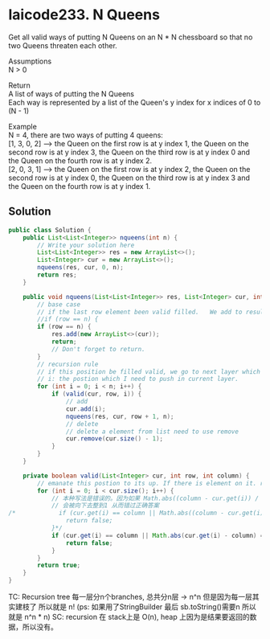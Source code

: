 # laicode233. N Queens
Get all valid ways of putting N Queens on an N * N chessboard so that no two Queens threaten each other.
  
Assumptions                
N > 0     

Return      
A list of ways of putting the N Queens    
Each way is represented by a list of the Queen's y index for x indices of 0 to (N - 1)        

Example       
N = 4, there are two ways of putting 4 queens:    
[1, 3, 0, 2] --> the Queen on the first row is at y index 1, the Queen on the second row is at y index 3, the Queen on the third row is at y index 0 and the Queen on the fourth row is at y index 2.       
[2, 0, 3, 1] --> the Queen on the first row is at y index 2, the Queen on the second row is at y index 0, the Queen on the third row is at y index 3 and the Queen on the fourth row is at y index 1.       

## Solution
```java
public class Solution {
    public List<List<Integer>> nqueens(int n) {
        // Write your solution here
        List<List<Integer>> res = new ArrayList<>();
        List<Integer> cur = new ArrayList<>();
        nqueens(res, cur, 0, n);
        return res;
    }

    public void nqueens(List<List<Integer>> res, List<Integer> cur, int row, int n) {
        // base case
        // if the last row element been valid filled.	We add to result.
        //if (row == n) {
        if (row == n) {
            res.add(new ArrayList<>(cur));
            return;
            // Don't forget to return.
        }
        // recursion rule
        // if this position be filled valid, we go to next layer which means next row. to put element.
        // i: the postion which I need to push in current layer.
        for (int i = 0; i < n; i++) {
            if (valid(cur, row, i)) {
                // add
                cur.add(i);
                nqueens(res, cur, row + 1, n);
                // delete
                // delete a element from list need to use remove
                cur.remove(cur.size() - 1);
            }
        }
    }

    private boolean valid(List<Integer> cur, int row, int column) {
        // emanate this postion to its up. If there is element on it. return false;
        for (int i = 0; i < cur.size(); i++) {
            // 本种写法是错误的。因为如果 Math.abs((column - cur.get(i)) / (row - i) == 1.5
            // 会被向下去整到1 从而错过正确答案
/*            if (cur.get(i) == column || Math.abs((column - cur.get(i)) / (row - i)) == 1) {
                return false;
            }*/
            if (cur.get(i) == column || Math.abs(cur.get(i) - column) == row - i) {
                return false;
            }
        }
        return true;
    }
}
```

TC: Recursion tree 每一层分n个branches, 总共分n层 -> n^n 但是因为每一层其实建枝了 所以就是 n! (ps: 如果用了StringBuilder 最后 sb.toString()需要n 所以就是 n^n * n)
SC: recursion 在 stack上是 O(n), heap 上因为是结果要返回的数据，所以没有。

